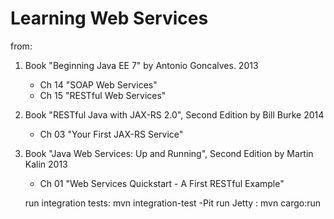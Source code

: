 # Learning Web Services
from:
1. Book "Beginning Java EE 7" by Antonio Goncalves. 2013
   * Ch 14 "SOAP Web Services"
   * Ch 15 "RESTful Web Services"
2. Book "RESTful Java with JAX-RS 2.0", Second Edition by Bill Burke  2014
   * Ch 03 "Your First JAX-RS Service"
3. Book "Java Web Services: Up and Running", Second Edition by Martin Kalin 2013
   * Ch 01 "Web Services Quickstart - A First RESTful Example"

   run integration tests: mvn integration-test -Pit
   run Jetty            : mvn cargo:run